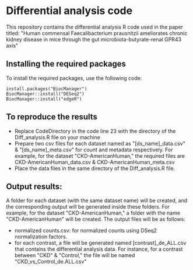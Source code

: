 # Differential analysis code

This repository contains the differential analysis R code used in the paper titled: "Human commensal Faecalibacterium prausnitzii ameliorates chronic kidney disease in mice through the gut microbiota-butyrate-renal GPR43 axis"


## Installing the required packages
To install the required packages, use the following code:
```
install.packages("BiocManager")
BiocManager::install("DESeq2")
BiocManager::install("edgeR")
```

## To reproduce the results
* Replace CodeDirectory in the code line 23 with the directory of the Diff_analysis.R file on your machine
* Prepare two csv files for each dataset named as "[ds_name]_data.csv" & "[ds_name]_meta.csv" for count and metadata respectively. For example, for the dataset "CKD-AmericanHuman," the required files are CKD-AmericanHuman_data.csv & CKD-AmericanHuman_meta.csv
* Place the data files in the same directory of the Diff_analysis.R file.

## Output results:
A folder for each dataset (with the same dataset name) will be created, and the corresponding output will be generated inside these folders.
For example, for the dataset "CKD-AmericanHuman," a folder with the name "CKD-AmericanHuman" will be created. The output files will be as follows:
* normalized counts.csv: for normalized counts using DSeq2 normalization factors.
* for each contrast, a file will be generated named [contrast]_de_ALL.csv that contains the differential analysis data. For instance, for a contrast between "CKD" & "Control," the file will be named "CKD_vs_Control_de.ALL.csv"


